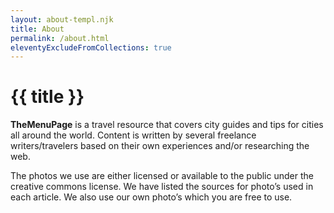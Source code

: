 ```yaml
---
layout: about-templ.njk
title: About
permalink: /about.html
eleventyExcludeFromCollections: true
---
```


# {{ title }}

**TheMenuPage** is a travel resource that covers city guides and tips for cities all around the world. Content is written by several freelance writers/travelers based on their own experiences and/or researching the web.

The photos we use are either licensed or available to the public under the creative commons license. We have listed the sources for photo’s used in each article. We also use our own photo’s which you are free to use.
